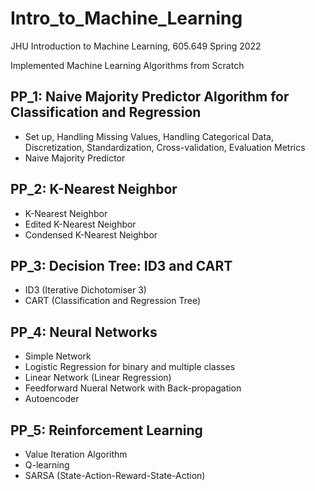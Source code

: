 # Intro_to_Machine_Learning
JHU Introduction to Machine Learning, 605.649 Spring 2022

Implemented Machine Learning Algorithms from Scratch

## PP_1: Naive Majority Predictor Algorithm for Classification and Regression
- Set up, Handling Missing Values, Handling Categorical Data, Discretization, Standardization, Cross-validation, Evaluation Metrics
- Naive Majority Predictor
## PP_2: K-Nearest Neighbor
- K-Nearest Neighbor
- Edited K-Nearest Neighbor
- Condensed K-Nearest Neighbor
## PP_3: Decision Tree: ID3 and CART
- ID3 (Iterative Dichotomiser 3)
- CART (Classification and Regression Tree)
## PP_4: Neural Networks
- Simple Network 
 - Logistic Regression for binary and multiple classes
 - Linear Network (Linear Regression)
- Feedforward Nueral Network with Back-propagation
- Autoencoder
## PP_5: Reinforcement Learning
- Value Iteration Algorithm
- Q-learning
- SARSA (State-Action-Reward-State-Action)
